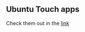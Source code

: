 
## Ubuntu Touch apps
Check them out in the [link](https://open-store.io/?sort=relevance&search=author%3AEmanuele%20Sorce "OpenStore")
